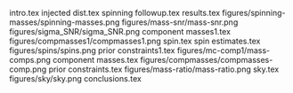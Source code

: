intro.tex
injected dist.tex
spinning followup.tex
results.tex
figures/spinning-masses/spinning-masses.png
figures/mass-snr/mass-snr.png
figures/sigma_SNR/sigma_SNR.png
component masses1.tex
figures/compmasses1/compmasses1.png
spin.tex
spin estimates.tex
figures/spins/spins.png
prior constraints1.tex
figures/mc-comp1/mass-comps.png
component masses.tex
figures/compmasses/compmasses-comp.png
prior constraints.tex
figures/mass-ratio/mass-ratio.png
sky.tex
figures/sky/sky.png
conclusions.tex
